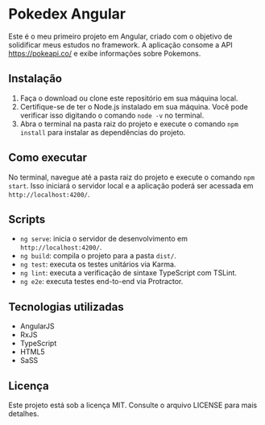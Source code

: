 # Pokedex Angular

Este é o meu primeiro projeto em Angular, criado com o objetivo de solidificar meus estudos no framework. A aplicação consome a API https://pokeapi.co/ e exibe informações sobre Pokemons.

## Instalação

1. Faça o download ou clone este repositório em sua máquina local.
2. Certifique-se de ter o Node.js instalado em sua máquina. Você pode verificar isso digitando o comando `node -v` no terminal.
3. Abra o terminal na pasta raiz do projeto e execute o comando `npm install` para instalar as dependências do projeto.

## Como executar

No terminal, navegue até a pasta raiz do projeto e execute o comando `npm start`. Isso iniciará o servidor local e a aplicação poderá ser acessada em `http://localhost:4200/`.

## Scripts

- `ng serve`: inicia o servidor de desenvolvimento em `http://localhost:4200/`.
- `ng build`: compila o projeto para a pasta `dist/`.
- `ng test`: executa os testes unitários via Karma.
- `ng lint`: executa a verificação de sintaxe TypeScript com TSLint.
- `ng e2e`: executa testes end-to-end via Protractor.

## Tecnologias utilizadas

- AngularJS
- RxJS
- TypeScript
- HTML5
- SaSS

## Licença

Este projeto está sob a licença MIT. Consulte o arquivo LICENSE para mais detalhes.
